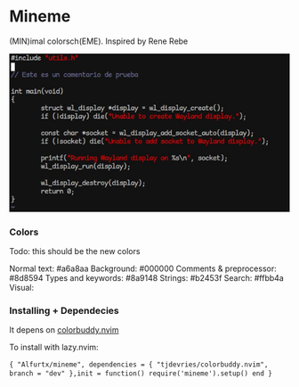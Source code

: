 # Mineme
(MIN)imal colorsch(EME). Inspired by Rene Rebe

![](./example.jpg)

### Colors

Todo: this should be the new colors

Normal text: #a6a8aa
Background: #000000
Comments & preprocessor: #8d8594
Types and keywords: #8a9148
Strings: #b2453f
Search: #ffbb4a
Visual:

### Installing + Dependecies

It depens on [colorbuddy.nvim](https://github.com/tjdevries/colorbuddy.nvim)

To install with lazy.nvim:

    { "Alfurtx/mineme", dependencies = { "tjdevries/colorbuddy.nvim", branch = "dev" },init = function() require('mineme').setup() end }
